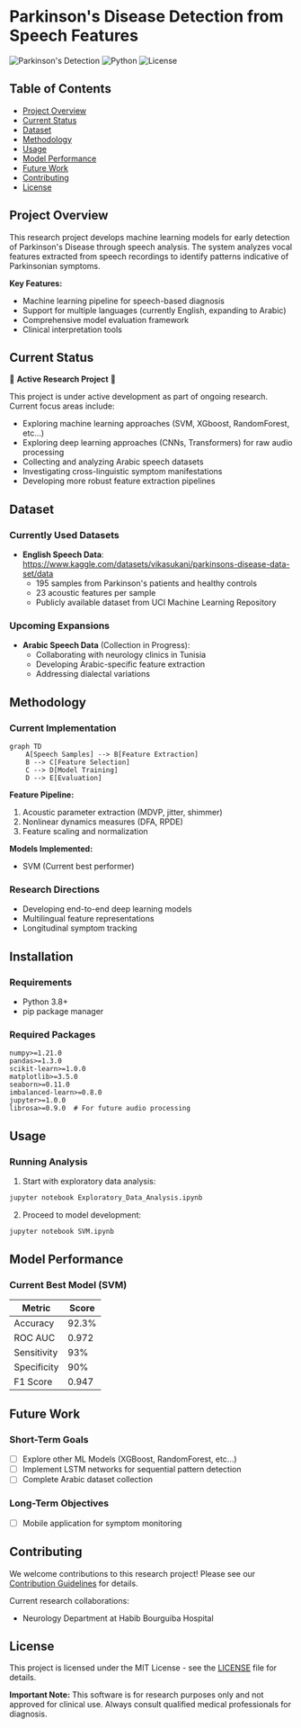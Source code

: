# Parkinson's Disease Detection from Speech Features

![Parkinson's Detection](https://img.shields.io/badge/Status-Active_Research-orange.svg)
![Python](https://img.shields.io/badge/Python-3.8%2B-blue.svg)
![License](https://img.shields.io/badge/License-MIT-green.svg)

## Table of Contents
- [Project Overview](#project-overview)
- [Current Status](#current-status)
- [Dataset](#dataset)
- [Methodology](#methodology)
- [Usage](#usage)
- [Model Performance](#model-performance)
- [Future Work](#future-work)
- [Contributing](#contributing)
- [License](#license)

## Project Overview

This research project develops machine learning models for early detection of Parkinson's Disease through speech analysis. The system analyzes vocal features extracted from speech recordings to identify patterns indicative of Parkinsonian symptoms. 

**Key Features:**
- Machine learning pipeline for speech-based diagnosis
- Support for multiple languages (currently English, expanding to Arabic)
- Comprehensive model evaluation framework
- Clinical interpretation tools

## Current Status

🚧 **Active Research Project** 🚧

This project is under active development as part of ongoing research. Current focus areas include:
- Exploring machine learning approaches (SVM, XGboost, RandomForest, etc...)
- Exploring deep learning approaches (CNNs, Transformers) for raw audio processing
- Collecting and analyzing Arabic speech datasets
- Investigating cross-linguistic symptom manifestations
- Developing more robust feature extraction pipelines

## Dataset

### Currently Used Datasets
- **English Speech Data**: https://www.kaggle.com/datasets/vikasukani/parkinsons-disease-data-set/data
  - 195 samples from Parkinson's patients and healthy controls
  - 23 acoustic features per sample
  - Publicly available dataset from UCI Machine Learning Repository

### Upcoming Expansions
- **Arabic Speech Data** (Collection in Progress):
  - Collaborating with neurology clinics in Tunisia
  - Developing Arabic-specific feature extraction
  - Addressing dialectal variations

## Methodology

### Current Implementation
```mermaid
graph TD
    A[Speech Samples] --> B[Feature Extraction]
    B --> C[Feature Selection]
    C --> D[Model Training]
    D --> E[Evaluation]
```

**Feature Pipeline:**
1. Acoustic parameter extraction (MDVP, jitter, shimmer)
2. Nonlinear dynamics measures (DFA, RPDE)
3. Feature scaling and normalization

**Models Implemented:**
- SVM (Current best performer)

### Research Directions
- Developing end-to-end deep learning models
- Multilingual feature representations
- Longitudinal symptom tracking

## Installation

### Requirements
- Python 3.8+
- pip package manager

### Required Packages
```text
numpy>=1.21.0
pandas>=1.3.0
scikit-learn>=1.0.0
matplotlib>=3.5.0
seaborn>=0.11.0
imbalanced-learn>=0.8.0
jupyter>=1.0.0
librosa>=0.9.0  # For future audio processing
```

## Usage

### Running Analysis
1. Start with exploratory data analysis:
```bash
jupyter notebook Exploratory_Data_Analysis.ipynb
```

2. Proceed to model development:
```bash
jupyter notebook SVM.ipynb
```


## Model Performance

### Current Best Model (SVM)
| Metric          | Score  |
|-----------------|--------|
| Accuracy        | 92.3%  |
| ROC AUC         | 0.972  |
| Sensitivity     | 93%    |
| Specificity     | 90%    |
| F1 Score        | 0.947  |


## Future Work

### Short-Term Goals
- [ ] Explore other ML Models (XGBoost, RandomForest, etc...)
- [ ] Implement LSTM networks for sequential pattern detection
- [ ] Complete Arabic dataset collection

### Long-Term Objectives
- [ ] Mobile application for symptom monitoring

## Contributing

We welcome contributions to this research project! Please see our [Contribution Guidelines](CONTRIBUTING.md) for details.

Current research collaborations:
- Neurology Department at Habib Bourguiba Hospital

## License

This project is licensed under the MIT License - see the [LICENSE](LICENSE) file for details.

**Important Note:** This software is for research purposes only and not approved for clinical use. Always consult qualified medical professionals for diagnosis.
